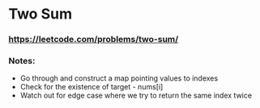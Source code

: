 # Two Sum

### https://leetcode.com/problems/two-sum/

### Notes:

* Go through and construct a map pointing values to indexes
* Check for the existence of target - nums[i]
* Watch out for edge case where we try to return the same index twice